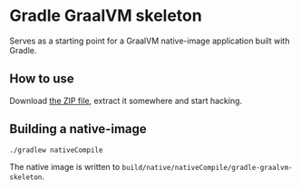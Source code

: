 # Gradle GraalVM skeleton

Serves as a starting point for a GraalVM native-image application built with Gradle.

## How to use

Download [the ZIP file](https://github.com/mhalbritter/gradle-graalvm-skeleton/archive/refs/heads/main.zip), extract it
somewhere and start hacking.

## Building a native-image

```shell
./gradlew nativeCompile
```

The native image is written to `build/native/nativeCompile/gradle-graalvm-skeleton`.
